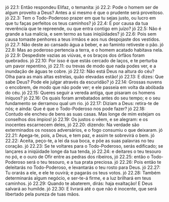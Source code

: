 jó 22.1: Então respondeu Elifaz, o temanita:
jó 22.2: Pode o homem ser de algum proveito a Deus? Antes a si mesmo é que o prudente será proveitoso.
jó 22.3: Tem o Todo-Poderoso prazer em que tu sejas justo, ou lucro em que tu faças perfeitos os teus caminhos?
jó 22.4: É por causa da tua reverência que te repreende, ou que entra contigo em juízo?
jó 22.5: Não é grande a tua malícia, e sem termo as tuas iniqüidades?
jó 22.6: Pois sem causa tomaste penhores a teus irmãos e aos nus despojaste dos vestidos.
jó 22.7: Não deste ao cansado água a beber, e ao faminto retiveste o pão.
jó 22.8: Mas ao poderoso pertencia a terra, e o homem acatado habitava nela.
jó 22.9: Despediste vazias as viúvas, e os braços dos órfãos foram quebrados.
jó 22.10: Por isso é que estás cercado de laços, e te perturba um pavor repentino,
jó 22.11: ou trevas de modo que nada podes ver, e a inundação de águas te cobre.
jó 22.12: Não está Deus na altura do céu? Olha para as mais altas estrelas, quão elevadas estão!
jó 22.13: E dizes: Que sabe Deus? Pode ele julgar através da escuridão?
jó 22.14: Grossas nuvens o encobrem, de modo que não pode ver; e ele passeia em volta da abóbada do céu.
jó 22.15: Queres seguir a vereda antiga, que pisaram os homens iníquos?
jó 22.16: Os quais foram arrebatados antes do seu tempo; e o seu fundamento se derramou qual um rio.
jó 22.17: Diziam a Deus: retira-te de nós; e ainda: Que é que o Todo-Poderoso nos pode fazer?
jó 22.18: Contudo ele encheu de bens as suas casas. Mas longe de mim estejam os conselhos dos ímpios!
jó 22.19: Os justos o vêem, e se alegram: e os inocentes escarnecem deles,
jó 22.20: dizendo: Na verdade são exterminados os nossos adversários, e o fogo consumiu o que deixaram.
jó 22.21: Apega-te, pois, a Deus, e tem paz, e assim te sobrevirá o bem.
jó 22.22: Aceita, peço-te, a lei da sua boca, e põe as suas palavras no teu coração.
jó 22.23: Se te voltares para o Todo-Poderoso, serás edificado; se lançares a iniqüidade longe da tua tenda,
jó 22.24: e deitares o teu tesouro no pó, e o ouro de Ofir entre as pedras dos ribeiros,
jó 22.25: então o Todo-Poderoso será o teu tesouro, e a tua prata preciosa.
jó 22.26: Pois então te deleitarás no Todo-Poderoso, e levantarás o teu rosto para Deus.
jó 22.27: Tu orarás a ele, e ele te ouvirá; e pagarás os teus votos.
jó 22.28: Também determinarás algum negócio, e ser-te-á firme, e a luz brilhará em teus caminhos.
jó 22.29: Quando te abaterem, dirás: haja exaltação! E Deus salvará ao humilde.
jó 22.30: E livrará até o que não é inocente, que será libertado pela pureza de tuas mãos.
